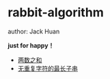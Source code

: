 # rabbit-algorithm

author: Jack Huan

**just for happy！**

- [两数之和](https://github.com/HuanBaby1314/rabbit-algorithm/algorithm/twoSum/index.ts)
- [无重复字符的最长子串](https://github.com/HuanBaby1314/rabbit-algorithm/algorithm/longestSubstring/index.ts)

